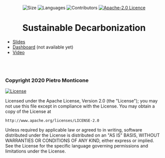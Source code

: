<!-- Meta-Badges -->
</p>

<p align="center">
    <img alt="Size" src="https://img.shields.io/github/repo-size/pitmonticone/SustainableDecarbonization">
  </a>
    <img alt="Languages" src="https://img.shields.io/github/languages/count/pitmonticone/SustainableDecarbonization">
  </a>
    <img alt="Contributors" src="https://img.shields.io/github/contributors/pitmonticone/SustainableDecarbonization">
  </a>
    <a href="https://opensource.org/licenses/Apache-2.0">
    <img alt="Apache-2.0 Licence" src="https://img.shields.io/badge/License-Apache%202.0-blue.svg">
  </a>
  
</p>

<!-- Title -->
<h1 align="center">
  Sustainable Decarbonization
</h1>

* [Slides](https://pitmonticone.github.io/SustainableDecarbonization/slides.html)
* [Dashboard]() (not available yet)
* [Video](https://www.youtube.com/watch?v=___0U6uikPA)

<br><br>

### Copyright 2020 Pietro Monticone

[![License](https://img.shields.io/badge/License-Apache%202.0-blue.svg)](https://opensource.org/licenses/Apache-2.0)

Licensed under the Apache License, Version 2.0 (the "License");
you may not use this file except in compliance with the License.
You may obtain a copy of the License at

    http://www.apache.org/licenses/LICENSE-2.0

Unless required by applicable law or agreed to in writing, software
distributed under the License is distributed on an "AS IS" BASIS,
WITHOUT WARRANTIES OR CONDITIONS OF ANY KIND, either express or implied.
See the License for the specific language governing permissions and
limitations under the License.

